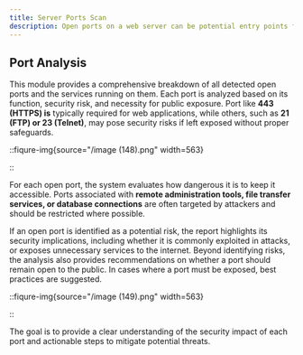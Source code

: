 ```yaml
---
title: Server Ports Scan
description: Open ports on a web server can be potential entry points for attackers. The <strong>Server Port Scan</strong> module identifies all open ports on the target server and assesses their security risks. Some ports are necessary for functionality, while others might expose unnecessary attack surfaces. Understanding which ports are accessible and their potential security implications helps in securing the server effectively.
---
```




## Port Analysis

This module provides a comprehensive breakdown of all detected open ports and the services running on them. Each port is analyzed based on its function, security risk, and necessity for public exposure. Port like **443 (HTTPS) is** typically required for web applications, while others, such as **21 (FTP) or 23 (Telnet)**, may pose security risks if left exposed without proper safeguards.

::fiqure-img{source="/image (148).png" width=563}
<!-- <img src="/image (148).png" alt="" width="563"> -->
::

For each open port, the system evaluates how dangerous it is to keep it accessible. Ports associated with **remote administration tools, file transfer services, or database connections** are often targeted by attackers and should be restricted where possible.&#x20;

If an open port is identified as a potential risk, the report highlights its security implications, including whether it is commonly exploited in attacks, or exposes unnecessary services to the internet. Beyond identifying risks, the analysis also provides recommendations on whether a port should remain open to the public. In cases where a port must be exposed, best practices are suggested.&#x20;

::fiqure-img{source="/image (149).png" width=563}
<!-- <img src="/image (149).png" alt="" width="563"> -->
::

The goal is to provide a clear understanding of the security impact of each port and actionable steps to mitigate potential threats.
